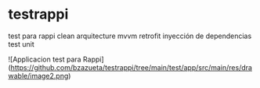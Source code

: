 # testrappi
test para rappi clean arquitecture mvvm retrofit inyección de dependencias test unit


<span>![</span><span>Applicacion test para Rappi</span><span>]
</span><span>(</span><span>https://github.com/bzazueta/testrappi/tree/main/test/app/src/main/res/drawable/image2.png</span><span>)
</span>